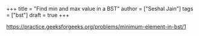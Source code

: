 +++
title = "Find min and max value in a BST"
author = ["Seshal Jain"]
tags = ["bst"]
draft = true
+++

<https://practice.geeksforgeeks.org/problems/minimum-element-in-bst/1>
